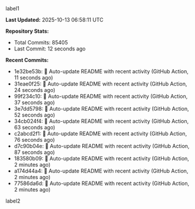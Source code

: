 
label1 
<!-- ACTIVITY_START -->
**Last Updated:** 2025-10-13 06:58:11 UTC

**Repository Stats:**
- Total Commits: 85405
- Last Commit: 12 seconds ago

**Recent Commits:**
- 1e32be53b: 🤖 Auto-update README with recent activity (GitHub Action, 11 seconds ago)
- 31eae0f25: 🤖 Auto-update README with recent activity (GitHub Action, 24 seconds ago)
- 99f234c10: 🤖 Auto-update README with recent activity (GitHub Action, 37 seconds ago)
- 3e7dd5798: 🤖 Auto-update README with recent activity (GitHub Action, 52 seconds ago)
- 34cb024f4: 🤖 Auto-update README with recent activity (GitHub Action, 63 seconds ago)
- c2abcd2f1: 🤖 Auto-update README with recent activity (GitHub Action, 76 seconds ago)
- d7c90b04e: 🤖 Auto-update README with recent activity (GitHub Action, 87 seconds ago)
- 183580b09: 🤖 Auto-update README with recent activity (GitHub Action, 2 minutes ago)
- a174d44a4: 🤖 Auto-update README with recent activity (GitHub Action, 2 minutes ago)
- 77586da6d: 🤖 Auto-update README with recent activity (GitHub Action, 2 minutes ago)
<!-- ACTIVITY_END -->

label2
